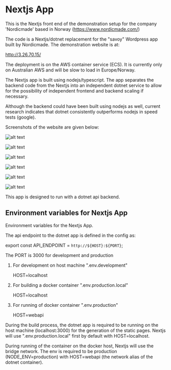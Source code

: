 # Nextjs App

This is the Nextjs front end of the demonstration setup for the company 'Nordicmade' based in Norway (https://www.nordicmade.com/) 

The code is a Nextjs/dotnet replacement for the "savoy" Wordpress app built by Nordicmade. The demonstration website is at:

http://3.26.70.15/

The deployment is on the AWS container service (ECS). It is currently only on Australian AWS and will be slow to load in Europe/Norway. 

The Nextjs app is built using nodejs/typescript. The app separates the backend code from the Nextjs into an independent dotnet service to allow for the possibility of independent frontend and backend scaling if necessary.

Although the backend could have been built using nodejs as well, current research indicates that dotnet consistently outperforms nodejs in speed tests (google).

Screenshots of the website are given below:


![alt text](https://github.com/mckenzie-mm/nordic-frontend/blob/main/images-readme-dark/11.png?)

![alt text](https://github.com/mckenzie-mm/nordic-frontend/blob/main/images-readme-dark/22.png?)

![alt text](https://github.com/mckenzie-mm/nordic-frontend/blob/main/images-readme-dark/3.png)

![alt text](https://github.com/mckenzie-mm/nordic-frontend/blob/main/images-readme-dark/5.png)

![alt text](https://github.com/mckenzie-mm/nordic-frontend/blob/main/images-readme-dark/6.png)

![alt text](https://github.com/mckenzie-mm/nordic-frontend/blob/main/images-readme-dark/7.png)


This app is designed to run with a dotnet api
backend.

## Environment variables for Nextjs App

Environment variables for the Nextjs App.

The api endpoint to the dotnet app is defined in the config as:

export const API_ENDPOINT = `http://${HOST}:${PORT}`;

The PORT is 3000 for development and production

1) For development on host machine ".env.development"

    HOST=localhost

2) For building a docker container ".env.production.local"

    HOST=localhost

3) For running of docker container ".env.production"

    HOST=webapi

During the build process, the dotnet app is required to be running 
on the host machine (localhost:3000) for the generation 
of the static pages. Nextjs will use ".env.production.local"
first by default with HOST=localhost.

During running of the container on the docker host, 
Nextjs will use the bridge network.
The env is required to be production (NODE_ENV=production)
with HOST=webapi (the network alias of the dotnet container).



